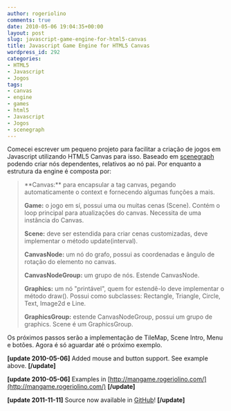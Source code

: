 ```yaml
---
author: rogeriolino
comments: true
date: 2010-05-06 19:04:35+00:00
layout: post
slug: javascript-game-engine-for-html5-canvas
title: Javascript Game Engine for HTML5 Canvas
wordpress_id: 292
categories:
- HTML5
- Javascript
- Jogos
tags:
- canvas
- engine
- games
- html5
- Javascript
- Jogos
- scenegraph
---
```


Comecei escrever um pequeno projeto para facilitar a criação de jogos em Javascript utilizando HTML5 Canvas para isso. Baseado em [scenegraph](http://en.wikipedia.org/wiki/Scene_graph) podendo criar nós dependentes, relativos ao nó pai. Por enquanto a estrutura da engine é composta por:



<blockquote>
**Canvas:** para encapsular a tag canvas, pegando automaticamente o context e fornecendo algumas funções a mais.

**Game:** o jogo em sí, possui uma ou muitas cenas (Scene). Contém o loop principal para atualizações do canvas. Necessita de uma instância do Canvas.

**Scene:** deve ser estendida para criar cenas customizadas, deve implementar o método update(interval).

**CanvasNode:** um nó do grafo, possui as coordenadas e ângulo de rotação do elemento no canvas.

**CanvasNodeGroup:** um grupo de nós. Estende CanvasNode.

**Graphics:** um nó "printável", quem for estendê-lo deve implementar o método draw(). Possui como subclasses: Rectangle, Triangle, Circle, Text, Image2d e Line.

**GraphicsGroup:** estende CanvasNodeGroup, possui um grupo de graphics. Scene é um GraphicsGroup.

</blockquote>



Os próximos passos serão a implementação de TileMap, Scene Intro, Menu e botões. Agora é só aguardar até o próximo exemplo.

**[update 2010-05-06]**
Added mouse and button support.
See example above.
**[/update]**

**[update 2010-05-06]**
Examples in [http://mangame.rogeriolino.com/](http://mangame.rogeriolino.com/)
**[/update]**

**[update 2011-11-11]**
Source now available in [GitHub](https://github.com/rogeriolino/mangame)!
**[/update]**
